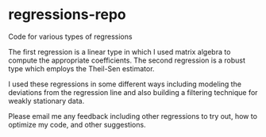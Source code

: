 # regressions-repo
Code for various types of regressions

The first regression is a linear type in which I used matrix algebra to compute the appropriate coefficients. 
The second regression is a robust type which employs the Theil-Sen estimator.

I used these regressions in some different ways including modeling the deviations from the regression line and also building a filtering technique for weakly stationary data. 

Please email me any feedback including other regressions to try out, how to optimize my code, and other suggestions.

